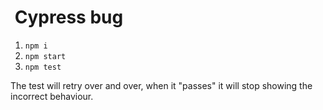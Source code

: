 #  Cypress bug

1. `npm i`
2. `npm start`
3. `npm test`

The test will retry over and over, when it "passes" it will stop showing the incorrect behaviour.